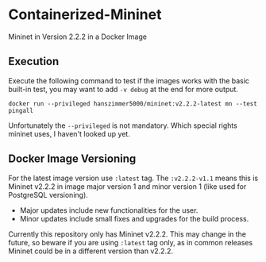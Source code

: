 # Containerized-Mininet

Mininet in Version 2.2.2 in a Docker Image

## Execution

Execute the following command to test if the images works with the basic built-in test, you may want to add `-v debug` at the end for more output.
```shell
docker run --privileged hanszimmer5000/mininet:v2.2.2-latest mn --test pingall
```

Unfortunately the `--privileged` is not mandatory. Which special rights mininet uses, I haven't looked up yet.

## Docker Image Versioning

For the latest image version use `:latest` tag.
The `:v2.2.2-v1.1` means this is Mininet v2.2.2 in image major version 1 and minor version 1 (like used for PostgreSQL versioning). 
- Major updates include new functionalities for the user.
- Minor updates include small fixes and upgrades for the build process.

Currently this repository only has Mininet v2.2.2. This may change in the future, so beware if you are using `:latest` tag only, as in common releases Mininet could be in a different version than v2.2.2.
